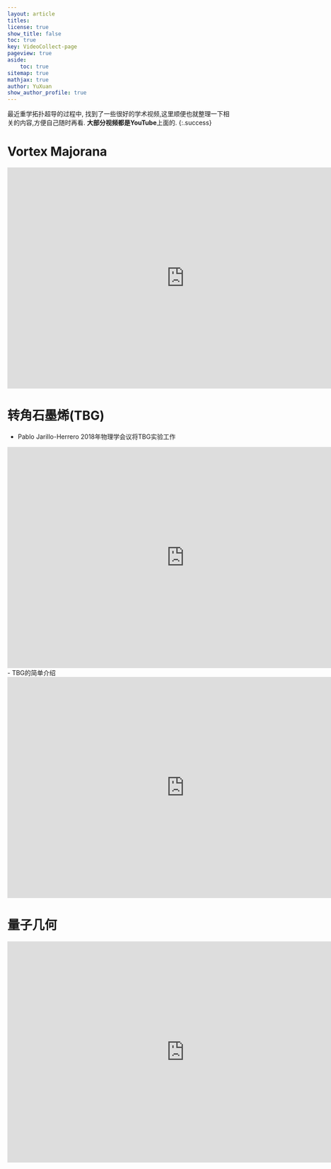 ```yaml
---
layout: article
titles:
license: true
show_title: false
toc: true
key: VideoCollect-page
pageview: true
aside:
    toc: true
sitemap: true
mathjax: true
author: YuXuan
show_author_profile: true
---
```

最近重学拓扑超导的过程中, 找到了一些很好的学术视频,这里顺便也就整理一下相关的内容,方便自己随时再看.
**大部分视频都是YouTube**上面的.
{:.success}
# Vortex Majorana

<iframe width="800" height="500" src="https://www.youtube.com/embed/6GubevjWzXI" title="Ziqiang Wang - Quantum Anomalous Vortex and Vortex Majorana Zero Mode in FeSC" frameborder="0" allow="accelerometer; autoplay; clipboard-write; encrypted-media; gyroscope; picture-in-picture" allowfullscreen></iframe>


# 转角石墨烯(TBG)

- Pablo Jarillo-Herrero 2018年物理学会议将TBG实验工作
<iframe width="800" height="500" src="https://www.youtube.com/embed/O2HVCjhuJlE" title="Magic-Angle Graphene Superlattices: Pablo Jarillo-Herrero" frameborder="0" allow="accelerometer; autoplay; clipboard-write; encrypted-media; gyroscope; picture-in-picture" allowfullscreen></iframe>
- TBG的简单介绍
<iframe width="800" height="500" src="https://www.youtube.com/embed/LB11-exGvBQ" title="TWISTED BILAYER GRAPHENE" frameborder="0" allow="accelerometer; autoplay; clipboard-write; encrypted-media; gyroscope; picture-in-picture" allowfullscreen></iframe>


# 量子几何
<iframe width="800" height="500" src="https://www.youtube.com/watch?v=f3njwqG4l28&list=PLCrLq3QTRtn_sJ3CfCaTdteGPusGzwUmy&index=6" title="Quantum Geometry in flat-band superconductivity" frameborder="0" allow="accelerometer; autoplay; clipboard-write; encrypted-media; gyroscope; picture-in-picture" allowfullscreen></iframe>



